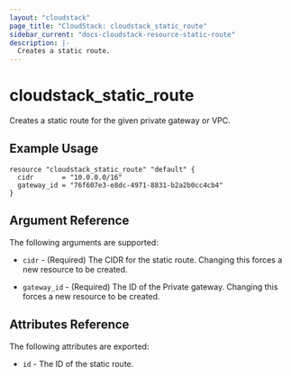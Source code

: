 ```yaml
---
layout: "cloudstack"
page_title: "CloudStack: cloudstack_static_route"
sidebar_current: "docs-cloudstack-resource-static-route"
description: |-
  Creates a static route.
---
```


# cloudstack\_static\_route

Creates a static route for the given private gateway or VPC.

## Example Usage

```
resource "cloudstack_static_route" "default" {
  cidr       = "10.0.0.0/16"
  gateway_id = "76f607e3-e8dc-4971-8831-b2a2b0cc4cb4"
}
```

## Argument Reference

The following arguments are supported:

* `cidr` - (Required) The CIDR for the static route. Changing this forces
    a new resource to be created.

* `gateway_id` - (Required) The ID of the Private gateway. Changing this forces
    a new resource to be created.

## Attributes Reference

The following attributes are exported:

* `id` - The ID of the static route.

